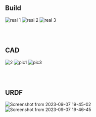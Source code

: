 ## Build
![real 1](https://github.com/The-Kriz/rog_ros_bot/assets/90817926/10a06eaa-d31e-443d-a39c-ca5b8477389d)
![real 2](https://github.com/The-Kriz/rog_ros_bot/assets/90817926/e106d1be-d787-4cfa-99ea-35f55aadef9d)
![real 3](https://github.com/The-Kriz/rog_ros_bot/assets/90817926/6fb5654f-f8e2-472e-9dde-2ce16b72dd1f)

</br>
</br>

## CAD
![2](https://github.com/The-Kriz/rog_ros_bot/assets/90817926/97e8e0a6-08bc-4487-9f2c-c48c43e096ba)
![pic1](https://github.com/The-Kriz/rog_ros_bot/assets/90817926/664ad651-b257-47d0-9ee8-8e4d322c571b)
![pic3](https://github.com/The-Kriz/rog_ros_bot/assets/90817926/2c37552a-216d-4e06-966d-ef815a751a47)

</br>
</br>

## URDF
![Screenshot from 2023-09-07 19-45-02](https://github.com/The-Kriz/rog_ros_bot/assets/90817926/1e616b56-96be-48f9-88ae-524062fa1286)
![Screenshot from 2023-09-07 19-46-45](https://github.com/The-Kriz/rog_ros_bot/assets/90817926/b035e7f9-fc5e-4fd1-a0b4-2d4512c91451)

